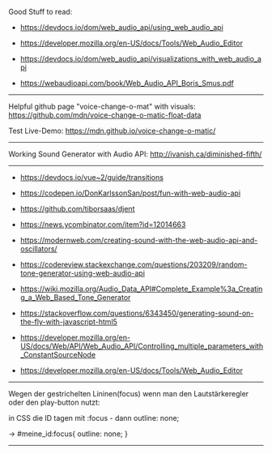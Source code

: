  Good Stuff to read:

 + https://devdocs.io/dom/web_audio_api/using_web_audio_api
  
 + https://developer.mozilla.org/en-US/docs/Tools/Web_Audio_Editor
  
 + https://devdocs.io/dom/web_audio_api/visualizations_with_web_audio_api
  
 + https://webaudioapi.com/book/Web_Audio_API_Boris_Smus.pdf

_____________________

Helpful github page "voice-change-o-mat" with visuals:
https://github.com/mdn/voice-change-o-matic-float-data

Test Live-Demo:
https://mdn.github.io/voice-change-o-matic/

_____________________

Working Sound Generator with Audio API:
http://ivanish.ca/diminished-fifth/

_____________________
 
 
 + https://devdocs.io/vue~2/guide/transitions

 + https://codepen.io/DonKarlssonSan/post/fun-with-web-audio-api
 
 + https://github.com/tiborsaas/djent
 
 + https://news.ycombinator.com/item?id=12014663

 + https://modernweb.com/creating-sound-with-the-web-audio-api-and-oscillators/
 
 + https://codereview.stackexchange.com/questions/203209/random-tone-generator-using-web-audio-api
 
 + https://wiki.mozilla.org/Audio_Data_API#Complete_Example%3a_Creating_a_Web_Based_Tone_Generator
 
 + https://stackoverflow.com/questions/6343450/generating-sound-on-the-fly-with-javascript-html5

 + https://developer.mozilla.org/en-US/docs/Web/API/Web_Audio_API/Controlling_multiple_parameters_with_ConstantSourceNode

 + https://developer.mozilla.org/en-US/docs/Tools/Web_Audio_Editor
 
_______________________________________
Wegen der gestrichelten Lininen(focus) wenn man den Lautstärkeregler oder den play-button nutzt:
 
  in CSS die ID tagen mit :focus - dann outline: none;
  
  ->    #meine_id:focus{
        outline: none;
        }
_______________________________________
        
